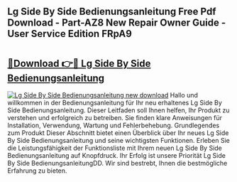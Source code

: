 ## Lg Side By Side Bedienungsanleitung Free Pdf Download - Part-AZ8 New Repair Owner Guide - User Service Edition FRpA9

# <h2><a href="http://df0j5su.blite.top/?on=Lg+Side+By+Side+Bedienungsanleitung">🔗Download 👉🔴 Lg Side By Side Bedienungsanleitung</a></h2>

[![Lg Side By Side Bedienungsanleitung new download](https://i.imgur.com/lujVjoI.png)](http://df0j5su.blite.top/?on=Lg+Side+By+Side+Bedienungsanleitung)
Hallo und willkommen in der Bedienungsanleitung für Ihr neu erhaltenes Lg Side By Side Bedienungsanleitung. Dieser Leitfaden soll Ihnen helfen, Ihr Produkt zu verstehen und erfolgreich zu betreiben. Sie finden klare Anweisungen für Installation, Verwendung, Wartung und Fehlerbehebung. Grundlegendes zum Produkt Dieser Abschnitt bietet einen Überblick über Ihr neues Lg Side By Side Bedienungsanleitung und seine wichtigsten Funktionen. Erleben Sie die Leistungsfähigkeit der Funktionsliste mit Ihrem neuen Lg Side By Side Bedienungsanleitung auf Knopfdruck. Ihr Erfolg ist unsere Priorität Lg Side By Side BedienungsanleitungDD. Wir sind bestrebt, Ihnen die bestmögliche Erfahrung zu bieten.
